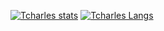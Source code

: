 [![Tcharles stats](https://github-readme-stats.vercel.app/api?username=TcharlesVargas)](https://github.com/anuraghazra/github-readme-stats)
[![Tcharles Langs](https://github-readme-stats.vercel.app/api/top-langs/?username=Tcharlesvargas)](https://github.com/anuraghazra/github-readme-stats)
